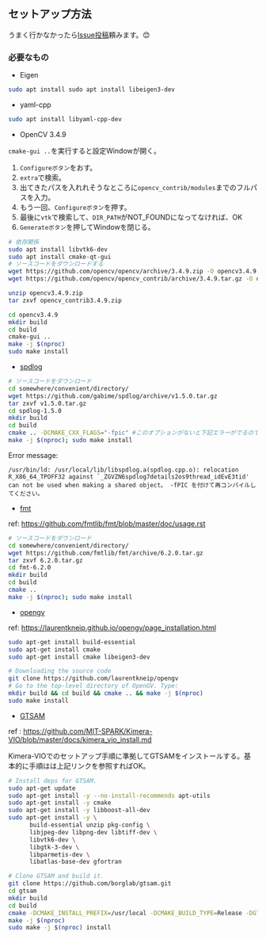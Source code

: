 ## セットアップ方法
うまく行かなかったら[Issue投稿](https://github.com/eryeden/vi-slam/issues/new)頼みます。😊

### 必要なもの
- Eigen

``` bash
sudo apt install sudo apt install libeigen3-dev 
```

- yaml-cpp

``` bash
sudo apt install libyaml-cpp-dev
```

- OpenCV 3.4.9

`cmake-gui ..`を実行すると設定Windowが開く。
1. `Configureボタン`をおす。
2. `extra`で検索。
3. 出てきたパスを入れれそうなところに`opencv_contrib/modules`までのフルパスを入力。
4. もう一回、`Configureボタン`を押す。
5. 最後に`vtk`で検索して、`DIR_PATH`がNOT_FOUNDになってなければ、OK
6. `Generateボタン`を押してWindowを閉じる。

``` bash
# 依存関係
sudo apt install libvtk6-dev
sudo apt install cmake-qt-gui
# ソースコードをダウンロードする
wget https://github.com/opencv/opencv/archive/3.4.9.zip -O opencv3.4.9.zip
wget https://github.com/opencv/opencv_contrib/archive/3.4.9.tar.gz -O opencv_contrib3.4.9.zip

unzip opencv3.4.9.zip
tar zxvf opencv_contrib3.4.9.zip

cd opencv3.4.9
mkdir build
cd build
cmake-gui ..
make -j $(nproc)
sudo make install
```

- [spdlog](https://github.com/gabime/spdlog)

```bash
# ソースコードをダウンロード
cd somewhere/convenient/directory/
wget https://github.com/gabime/spdlog/archive/v1.5.0.tar.gz
tar zxvf v1.5.0.tar.gz
cd spdlog-1.5.0
mkdir build
cd build
cmake .. -DCMAKE_CXX_FLAGS="-fpic" #このオプションがないと下記エラーがでるので注意。
make -j $(nproc); sudo make install
```
Error message:
```
/usr/bin/ld: /usr/local/lib/libspdlog.a(spdlog.cpp.o): relocation R_X86_64_TPOFF32 against `_ZGVZN6spdlog7details2os9thread_idEvE3tid' can not be used when making a shared object。 -fPIC を付けて再コンパイルしてください。
```

- [fmt](https://github.com/fmtlib/fmt)

ref: https://github.com/fmtlib/fmt/blob/master/doc/usage.rst
```bash
# ソースコードをダウンロード
cd somewhere/convenient/directory/
wget https://github.com/fmtlib/fmt/archive/6.2.0.tar.gz
tar zxvf 6.2.0.tar.gz
cd fmt-6.2.0
mkdir build
cd build
cmake ..
make -j $(nproc); sudo make install
```

- [opengv](https://github.com/laurentkneip/opengv)

ref: https://laurentkneip.github.io/opengv/page_installation.html
```bash
sudo apt-get install build-essential
sudo apt-get install cmake
sudo apt-get install cmake libeigen3-dev

# Downloading the source code
git clone https://github.com/laurentkneip/opengv
# Go to the top-level directory of OpenGV. Type:
mkdir build && cd build && cmake .. && make -j $(nproc)
sudo make install
```

- [GTSAM](https://github.com/borglab/gtsam)

ref : https://github.com/MIT-SPARK/Kimera-VIO/blob/master/docs/kimera_vio_install.md

Kimera-VIOでのセットアップ手順に準拠してGTSAMをインストールする。基本的に手順はは上記リンクを参照すればOK。


```bash
# Install deps for GTSAM.
sudo apt-get update
sudo apt-get install -y --no-install-recommends apt-utils
sudo apt-get install -y cmake
sudo apt-get install -y libboost-all-dev
sudo apt-get install -y \
      build-essential unzip pkg-config \
      libjpeg-dev libpng-dev libtiff-dev \
      libvtk6-dev \
      libgtk-3-dev \
      libparmetis-dev \
      libatlas-base-dev gfortran

# Clone GTSAM and build it.
git clone https://github.com/borglab/gtsam.git
cd gtsam
mkdir build
cd build
cmake -DCMAKE_INSTALL_PREFIX=/usr/local -DCMAKE_BUILD_TYPE=Release -DGTSAM_USE_SYSTEM_EIGEN=OFF -DGTSAM_POSE3_EXPMAP=ON -DGTSAM_ROT3_EXPMAP=ON ..
make -j $(nproc)
sudo make -j $(nproc) install
```

